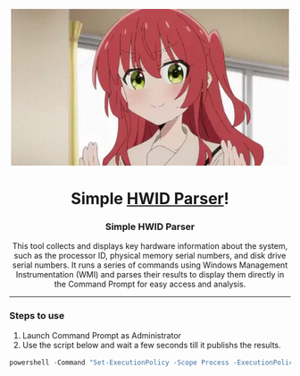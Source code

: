 <p align="center">
  <a href="https://www.webopedia.com/definitions/hwid/">
    <img src="kita-ikuyo-rap.webp" alt="Banner">
  </a>
</p>

<h1 align="center">Simple <a href="https://www.webopedia.com/definitions/hwid/">HWID Parser</a>!</h1>
<p align="center">
  <a href="https://www.webopedia.com/definitions/hwid/">
  </a>
</p>
<h3 align="center">Simple HWID Parser</h3>

<p align="center">This tool collects and displays key hardware information about the system, such as the processor ID, physical memory serial numbers, and disk drive serial numbers. It runs a series of commands using Windows Management Instrumentation (WMI) and parses their results to display them directly in the Command Prompt for easy access and analysis.</p>

---

### Steps to use
1. Launch Command Prompt as Administrator
2. Use the script below and wait a few seconds till it publishs the results.

```powershell
powershell -Command "Set-ExecutionPolicy -Scope Process -ExecutionPolicy Bypass; Invoke-Expression (Invoke-RestMethod 'https://raw.githubusercontent.com/ObsessiveBf/HWID-Parser/main/script.ps1')"
